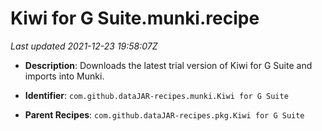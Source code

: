# Kiwi for G Suite.munki.recipe

_Last updated 2021-12-23 19:58:07Z_

- **Description**: Downloads the latest trial version of Kiwi for G Suite and imports into Munki.

- **Identifier**: `com.github.dataJAR-recipes.munki.Kiwi for G Suite`

- **Parent Recipes**: `com.github.dataJAR-recipes.pkg.Kiwi for G Suite`